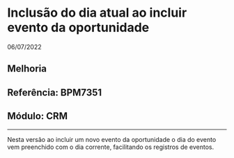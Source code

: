 # Inclusão do dia atual ao incluir evento da oportunidade
06/07/2022
## Melhoria
## Referência: BPM7351
## Módulo: CRM
***

Nesta versão ao incluir um novo evento da oportunidade o dia do evento vem preenchido com o dia corrente, facilitando os registros de eventos.